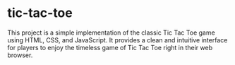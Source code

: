 # tic-tac-toe
This project is a simple implementation of the classic Tic Tac Toe game using HTML, CSS, and JavaScript. It provides a clean and intuitive interface for players to enjoy the timeless game of Tic Tac Toe right in their web browser.
